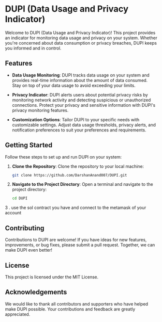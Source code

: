 # DUPI (Data Usage and Privacy Indicator)

Welcome to DUPI (Data Usage and Privacy Indicator)! This project provides an indicator for monitoring data usage and privacy on your system. Whether you're concerned about data consumption or privacy breaches, DUPI keeps you informed and in control.

## Features

- **Data Usage Monitoring**: DUPI tracks data usage on your system and provides real-time information about the amount of data consumed. Stay on top of your data usage to avoid exceeding your limits.

- **Privacy Indicator**: DUPI alerts users about potential privacy risks by monitoring network activity and detecting suspicious or unauthorized connections. Protect your privacy and sensitive information with DUPI's privacy monitoring features.

- **Customization Options**: Tailor DUPI to your specific needs with customizable settings. Adjust data usage thresholds, privacy alerts, and notification preferences to suit your preferences and requirements.

## Getting Started

Follow these steps to set up and run DUPI on your system:

1. **Clone the Repository**: Clone the repository to your local machine:

    ```bash
    git clone https://github.com/DarshanAnand007/DUPI.git
    ```

2. **Navigate to the Project Directory**: Open a terminal and navigate to the project directory:

    ```bash
    cd DUPI
    ```

3 . use the sol contract you have and connect to the metamask of your account

## Contributing

Contributions to DUPI are welcome! If you have ideas for new features, improvements, or bug fixes, please submit a pull request. Together, we can make DUPI even better!

## License

This project is licensed under the MIT License. 

## Acknowledgements

We would like to thank all contributors and supporters who have helped make DUPI possible. Your contributions and feedback are greatly appreciated.
